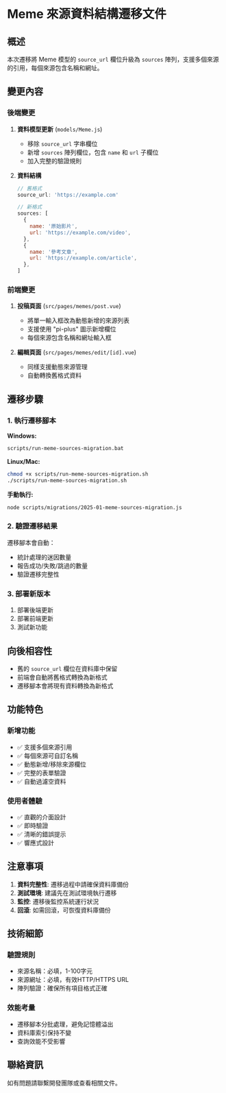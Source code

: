 # Meme 來源資料結構遷移文件

## 概述

本次遷移將 Meme 模型的 `source_url` 欄位升級為 `sources` 陣列，支援多個來源的引用，每個來源包含名稱和網址。

## 變更內容

### 後端變更

1. **資料模型更新** (`models/Meme.js`)
   - 移除 `source_url` 字串欄位
   - 新增 `sources` 陣列欄位，包含 `name` 和 `url` 子欄位
   - 加入完整的驗證規則

2. **資料結構**

   ```javascript
   // 舊格式
   source_url: 'https://example.com'

   // 新格式
   sources: [
     {
       name: '原始影片',
       url: 'https://example.com/video',
     },
     {
       name: '參考文章',
       url: 'https://example.com/article',
     },
   ]
   ```

### 前端變更

1. **投稿頁面** (`src/pages/memes/post.vue`)
   - 將單一輸入框改為動態新增的來源列表
   - 支援使用 "pi-plus" 圖示新增欄位
   - 每個來源包含名稱和網址輸入框

2. **編輯頁面** (`src/pages/memes/edit/[id].vue`)
   - 同樣支援動態來源管理
   - 自動轉換舊格式資料

## 遷移步驟

### 1. 執行遷移腳本

**Windows:**

```bash
scripts/run-meme-sources-migration.bat
```

**Linux/Mac:**

```bash
chmod +x scripts/run-meme-sources-migration.sh
./scripts/run-meme-sources-migration.sh
```

**手動執行:**

```bash
node scripts/migrations/2025-01-meme-sources-migration.js
```

### 2. 驗證遷移結果

遷移腳本會自動：

- 統計處理的迷因數量
- 報告成功/失敗/跳過的數量
- 驗證遷移完整性

### 3. 部署新版本

1. 部署後端更新
2. 部署前端更新
3. 測試新功能

## 向後相容性

- 舊的 `source_url` 欄位在資料庫中保留
- 前端會自動將舊格式轉換為新格式
- 遷移腳本會將現有資料轉換為新格式

## 功能特色

### 新增功能

- ✅ 支援多個來源引用
- ✅ 每個來源可自訂名稱
- ✅ 動態新增/移除來源欄位
- ✅ 完整的表單驗證
- ✅ 自動過濾空資料

### 使用者體驗

- ✅ 直觀的介面設計
- ✅ 即時驗證
- ✅ 清晰的錯誤提示
- ✅ 響應式設計

## 注意事項

1. **資料完整性**: 遷移過程中請確保資料庫備份
2. **測試環境**: 建議先在測試環境執行遷移
3. **監控**: 遷移後監控系統運行狀況
4. **回滾**: 如需回滾，可恢復資料庫備份

## 技術細節

### 驗證規則

- 來源名稱：必填，1-100字元
- 來源網址：必填，有效HTTP/HTTPS URL
- 陣列驗證：確保所有項目格式正確

### 效能考量

- 遷移腳本分批處理，避免記憶體溢出
- 資料庫索引保持不變
- 查詢效能不受影響

## 聯絡資訊

如有問題請聯繫開發團隊或查看相關文件。
